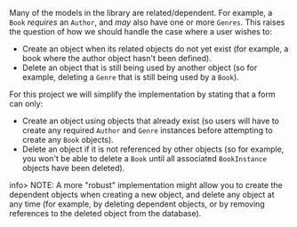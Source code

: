Many of the models in the library are related/dependent. For example, a `Book` _requires_ an `Author`, and _may_ also have one or more `Genres`. This raises the question of how we should handle the case where a user wishes to:

* Create an object when its related objects do not yet exist (for example, a book where the author object hasn't been defined).
* Delete an object that is still being used by another object (so for example, deleting a `Genre` that is still being used by a `Book`).

For this project we will simplify the implementation by stating that a form can only:

* Create an object using objects that already exist (so users will have to create any required `Author` and `Genre` instances before attempting to create any `Book` objects).
* Delete an object if it is not referenced by other objects (so for example, you won't be able to delete a `Book` until all associated `BookInstance` objects have been deleted).

info> NOTE: A more "robust" implementation might allow you to create the dependent objects when creating a new object, and delete any object at any time (for example, by deleting dependent objects, or by removing references to the deleted object from the database).
